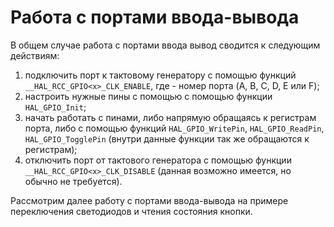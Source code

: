 # Работа с портами ввода-вывода

В общем случае работа с портами ввода вывод сводится к следующим действиям:
1. подключить порт к тактовому генератору с помощью функций `__HAL_RCC_GPIO<x>_CLK_ENABLE`, где <x> - номер порта (A, B, C, D, E или F);
2. настроить нужные пины с помощью с помощью функции `HAL_GPIO_Init`;
3. начать работать с пинами, либо напрямую обращаясь к регистрам порта, либо
с помощью функций `HAL_GPIO_WritePin`, `HAL_GPIO_ReadPin`, `HAL_GPIO_TogglePin` (внутри данные функции так же обращаются к
регистрам);
4. отключить порт от тактового генератора с помощью функции
`__HAL_RCC_GPIO<x>_CLK_DISABLE` (данная возможно имеется, но обычно не требуется).

Рассмотрим далее работу с портами ввода-вывода на примере переключения светодиодов и чтения состояния кнопки.
